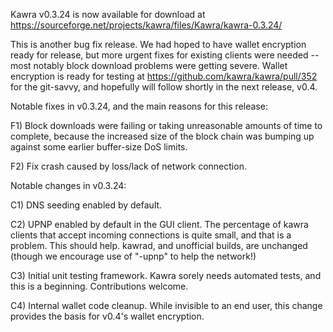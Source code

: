 Kawra v0.3.24 is now available for download at
https://sourceforge.net/projects/kawra/files/Kawra/kawra-0.3.24/

This is another bug fix release.  We had hoped to have wallet encryption ready for release, but more urgent fixes for existing clients were needed -- most notably block download problems were getting severe.  Wallet encryption is ready for testing at https://github.com/kawra/kawra/pull/352 for the git-savvy, and hopefully will follow shortly in the next release, v0.4.

Notable fixes in v0.3.24, and the main reasons for this release:

F1) Block downloads were failing or taking unreasonable amounts of time to complete, because the increased size of the block chain was bumping up against some earlier buffer-size DoS limits.

F2) Fix crash caused by loss/lack of network connection.

Notable changes in v0.3.24:

C1) DNS seeding enabled by default.

C2) UPNP enabled by default in the GUI client.  The percentage of kawra clients that accept incoming connections is quite small, and that is a problem.  This should help.  kawrad, and unofficial builds, are unchanged (though we encourage use of "-upnp" to help the network!)

C3) Initial unit testing framework.  Kawra sorely needs automated tests, and this is a beginning.  Contributions welcome.

C4) Internal wallet code cleanup.  While invisible to an end user, this change provides the basis for v0.4's wallet encryption.
